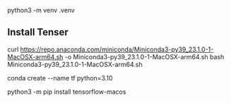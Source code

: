 python3 -m venv .venv

## Install Tenser

curl https://repo.anaconda.com/miniconda/Miniconda3-py39_23.1.0-1-MacOSX-arm64.sh -o Miniconda3-py39_23.1.0-1-MacOSX-arm64.sh
bash Miniconda3-py39_23.1.0-1-MacOSX-arm64.sh

conda create --name tf python=3.10

python3 -m pip install tensorflow-macos
